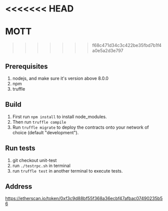 <<<<<<< HEAD
=======
# MOTT
>>>>>>> f68c471d34c3c422be35fbd7b1f4a0e5a2d3e797
## Prerequisites
1. nodejs, and make sure it's version above 8.0.0
2. npm
3. truffle

## Build
1. First run `npm install` to install node_modules.
2. Then run `truffle compile`
3. Run `truffle migrate` to deploy the contracts onto your network of choice (default "development").

## Run tests
1. git checkout unit-test
2. run `./testrpc.sh` in terminal
3. run `truffle test` in another terminal to execute tests.

## Address
https://etherscan.io/token/0xf3c9d88bf55f368a36ecbf47afbac07490235b56
